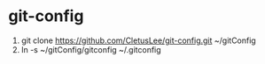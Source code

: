 git-config
==========

1. git clone https://github.com/CletusLee/git-config.git ~/gitConfig
2. ln -s ~/gitConfig/gitconfig ~/.gitconfig
